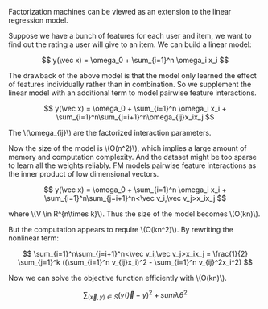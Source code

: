 Factorization machines can be viewed as an extension to the linear regression model.

Suppose we have a bunch of features for each user and item, we want to find out the 
rating a user will give to an item. We can build a linear model:

$$
y(\vec x) = \omega_0 + \sum_{i=1}^n \omega_i x_i
$$

The drawback of the above model is that the model only learned the 
effect of features individually rather than in combination. So we supplement the 
linear model with an additional term to model pairwise feature interactions.

$$
y(\vec x) = \omega_0 + \sum_{i=1}^n \omega_i x_i + \sum_{i=1}^n\sum_{j=i+1}^n\omega_{ij}x_ix_j
$$

The \\(\omega\_{ij}\\) are the factorized interaction parameters.

Now the size of the model is \\(O(n^2)\\), which implies a large amount of memory and 
computation complexity. And the dataset might be too sparse to learn all the weights 
reliably. FM models pairwise feature interactions as the inner product of low dimensional 
vectors.

$$
y(\vec x) = \omega_0 + \sum_{i=1}^n \omega_i x_i + \sum_{i=1}^n\sum_{j=i+1}^n<\vec v_i,\vec v_j>x_ix_j
$$

where \\(V \in R^{n\times k}\\). Thus the size of the model becomes \\(O(kn)\\).

But the computation appears to require \\(O(kn^2)\\). By rewriting the nonlinear term:

$$
\sum_{i=1}^n\sum_{j=i+1}^n<\vec v_i,\vec v_j>x_ix_j = \frac{1}{2} \sum_{j=1}^k ((\sum_{i=1}^n v_{ij}x_i)^2 - \sum_{i=1}^n v_{ij}^2x_i^2)
$$

Now we can solve the objective function efficiently with \\(O(kn)\\).

$$
\sum_{(\vec x, y) \in S} (y(\vec) - y)^2 + sum \lambda \theta^2
$$
